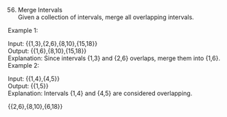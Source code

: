56. Merge Intervals  
Given a collection of intervals, merge all overlapping intervals.  

Example 1:  

Input: {{1,3},{2,6},{8,10},{15,18}}  
Output: {{1,6},{8,10},{15,18}}  
Explanation: Since intervals {1,3} and {2,6} overlaps, merge them into {1,6}.  
Example 2:  

Input: {{1,4},{4,5}}  
Output: {{1,5}}  
Explanation: Intervals {1,4} and {4,5} are considered overlapping.
  
{{2,6},{8,10},{6,18}}